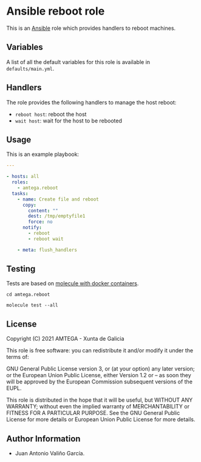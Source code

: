 # Ansible reboot role

This is an [Ansible](http://www.ansible.com) role which provides handlers to reboot machines.

## Variables

A list of all the default variables for this role is available in `defaults/main.yml`.

## Handlers

The role provides the following handlers to manage the host reboot:

- `reboot host`: reboot the host
- `wait host`: wait for the host to be rebooted

## Usage

This is an example playbook:

```yaml
---

- hosts: all
  roles:
    - amtega.reboot
  tasks:
    - name: Create file and reboot
      copy:
        content: ""
        dest: /tmp/emptyfile1
        force: no
      notify:
        - reboot
        - reboot wait

    - meta: flush_handlers
```

## Testing

Tests are based on [molecule with docker containers](https://molecule.readthedocs.io/en/latest/installation.html).

```shell
cd amtega.reboot

molecule test --all
```

## License

Copyright (C) 2021 AMTEGA - Xunta de Galicia

This role is free software: you can redistribute it and/or modify it under the terms of:

GNU General Public License version 3, or (at your option) any later version; or the European Union Public License, either Version 1.2 or – as soon they will be approved by the European Commission ­subsequent versions of the EUPL.

This role is distributed in the hope that it will be useful, but WITHOUT ANY WARRANTY; without even the implied warranty of MERCHANTABILITY or FITNESS FOR A PARTICULAR PURPOSE.  See the GNU General Public License for more details or European Union Public License for more details.

## Author Information

- Juan Antonio Valiño García.
